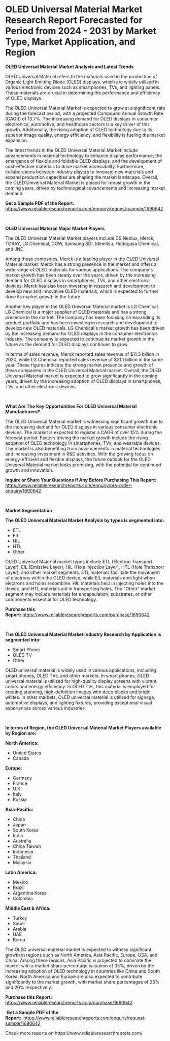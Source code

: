 <p><h1>OLED Universal Material Market Research Report Forecasted for Period from 2024 -  2031 by Market Type, Market Application, and Region</h1></p><p><strong>OLED Universal Material Market Analysis and Latest Trends</strong></p>
<p><p>OLED Universal Material refers to the materials used in the production of Organic Light Emitting Diode (OLED) displays, which are widely utilized in various electronic devices such as smartphones, TVs, and lighting panels. These materials are crucial in determining the performance and efficiency of OLED displays.</p><p>The OLED Universal Material Market is expected to grow at a significant rate during the forecast period, with a projected Compound Annual Growth Rate (CAGR) of 13.7%. The increasing demand for OLED displays in consumer electronics, automotive, and healthcare sectors is a key driver of this growth. Additionally, the rising adoption of OLED technology due to its superior image quality, energy efficiency, and flexibility is fueling the market expansion.</p><p>The latest trends in the OLED Universal Material Market include advancements in material technology to enhance display performance, the emergence of flexible and foldable OLED displays, and the development of cost-effective materials to drive market accessibility. Furthermore, collaborations between industry players to innovate new materials and expand production capacities are shaping the market landscape. Overall, the OLED Universal Material Market is poised for robust growth in the coming years, driven by technological advancements and increasing market demand.</p></p>
<p><strong>Get a Sample PDF of the Report:&nbsp;</strong> <a href="https://www.reliableresearchreports.com/enquiry/request-sample/1690642">https://www.reliableresearchreports.com/enquiry/request-sample/1690642</a></p>
<p>&nbsp;</p>
<p><strong>OLED Universal Material Major Market Players</strong></p>
<p><p>The OLED Universal Material Market players include DS Neolux, Merck, TORAY, LG Chemical, DOW, Samsung SDI, Idemitsu, Hodogaya Chemical, and JNC. </p><p>Among these companies, Merck is a leading player in the OLED Universal Material market. Merck has a strong presence in the market and offers a wide range of OLED materials for various applications. The company's market growth has been steady over the years, driven by the increasing demand for OLED displays in smartphones, TVs, and other electronic devices. Merck has also been investing in research and development to develop new and innovative OLED materials, which is expected to further drive its market growth in the future.</p><p>Another key player in the OLED Universal Material market is LG Chemical. LG Chemical is a major supplier of OLED materials and has a strong presence in the market. The company has been focusing on expanding its product portfolio and has been investing in research and development to develop new OLED materials. LG Chemical's market growth has been driven by the increasing demand for OLED displays in the consumer electronics industry. The company is expected to continue its market growth in the future as the demand for OLED displays continues to grow.</p><p>In terms of sales revenue, Merck reported sales revenue of $11.3 billion in 2020, while LG Chemical reported sales revenue of $21.1 billion in the same year. These figures indicate the strong market presence and growth of these companies in the OLED Universal Material market. Overall, the OLED Universal Material market is expected to grow significantly in the coming years, driven by the increasing adoption of OLED displays in smartphones, TVs, and other electronic devices.</p></p>
<p>&nbsp;</p>
<p><strong>What Are The Key Opportunities For OLED Universal Material Manufacturers?</strong></p>
<p><p>The OLED Universal Material market is witnessing significant growth due to the increasing demand for OLED displays in various consumer electronic devices. The market is expected to register a CAGR of over 15% during the forecast period. Factors driving the market growth include the rising adoption of OLED technology in smartphones, TVs, and wearable devices. The market is also benefiting from advancements in material technologies and increasing investment in R&D activities. With the growing focus on energy-efficient and flexible displays, the future outlook for the OLED Universal Material market looks promising, with the potential for continued growth and innovation.</p></p>
<p><strong>Inquire or Share Your Questions If Any Before Purchasing This Report:</strong> <a href="https://www.reliableresearchreports.com/enquiry/pre-order-enquiry/1690642">https://www.reliableresearchreports.com/enquiry/pre-order-enquiry/1690642</a></p>
<p>&nbsp;</p>
<p><strong>Market Segmentation</strong></p>
<p><strong>The OLED Universal Material Market Analysis by types is segmented into:</strong></p>
<p><ul><li>ETL</li><li>EIL</li><li>HIL</li><li>HTL</li><li>Other</li></ul></p>
<p><p>OLED Universal Material market types include ETL (Electron Transport Layer), EIL (Emissive Layer), HIL (Hole Injection Layer), HTL (Hole Transport Layer), and other market segments. ETL materials facilitate the movement of electrons within the OLED device, while EIL materials emit light when electrons and holes recombine. HIL materials help in injecting holes into the device, and HTL materials aid in transporting holes. The "Other" market segment may include materials for encapsulation, substrates, or other components essential for OLED technology.</p></p>
<p><strong>Purchase this Report:&nbsp;</strong><a href="https://www.reliableresearchreports.com/purchase/1690642">https://www.reliableresearchreports.com/purchase/1690642</a></p>
<p>&nbsp;</p>
<p><strong>The OLED Universal Material Market Industry Research by Application is segmented into:</strong></p>
<p><ul><li>Smart Phone</li><li>OLED TV</li><li>Other</li></ul></p>
<p><p>OLED universal material is widely used in various applications, including smart phones, OLED TVs, and other markets. In smart phones, OLED universal material is utilized for high-quality display screens with vibrant colors and energy efficiency. In OLED TVs, this material is employed for creating stunning, high-definition images with deep blacks and bright whites. In other markets, OLED universal material is utilized for signage, automotive displays, and lighting fixtures, providing exceptional visual experiences across various industries.</p></p>
<p>&nbsp;</p>
<p><strong>In terms of Region, the OLED Universal Material Market Players available by Region are:</strong></p>
<p>
    <p> <strong> North America: </strong>
        <ul>
            <li>United States</li>
            <li>Canada</li>
        </ul>
        </p> 
    <p> <strong> Europe: </strong>
        <ul>
            <li>Germany</li>
            <li>France</li>
            <li>U.K.</li>
            <li>Italy</li>
            <li>Russia</li>
        </ul>
        </p> 
    <p> <strong> Asia-Pacific: </strong>
        <ul>
            <li>China</li>
            <li>Japan</li>
            <li>South Korea</li>
            <li>India</li>
            <li>Australia</li>
            <li>China Taiwan</li>
            <li>Indonesia</li>
            <li>Thailand</li>
            <li>Malaysia</li>
        </ul>
        </p> 
    <p> <strong> Latin America: </strong>
        <ul>
            <li>Mexico</li>
            <li>Brazil</li>
            <li>Argentina Korea</li>
            <li>Colombia</li>
        </ul>
        </p> 
    <p> <strong> Middle East & Africa: </strong>
        <ul>
            <li>Turkey</li>
            <li>Saudi</li>
            <li>Arabia</li>
            <li>UAE</li>
            <li>Korea</li>
        </ul>
    </p>
    </p>
<p><p>The OLED universal material market is expected to witness significant growth in regions such as North America, Asia Pacific, Europe, USA, and China. Among these regions, Asia Pacific is projected to dominate the market with a market share percentage valuation of 35%, driven by the increasing adoption of OLED technology in countries like China and South Korea. North America and Europe are also expected to contribute significantly to the market growth, with market share percentages of 25% and 20% respectively.</p></p>
<p><strong>Purchase this Report: </strong><a href="https://www.reliableresearchreports.com/purchase/1690642">https://www.reliableresearchreports.com/purchase/1690642</a></p>
<p>&nbsp;<strong>Get a Sample PDF of the Report:&nbsp;&nbsp;</strong><a href="https://www.reliableresearchreports.com/enquiry/request-sample/1690642">https://www.reliableresearchreports.com/enquiry/request-sample/1690642</a></p>
<p><strong></strong></p>
<p>Check more reports on https://www.reliableresearchreports.com/</p>
